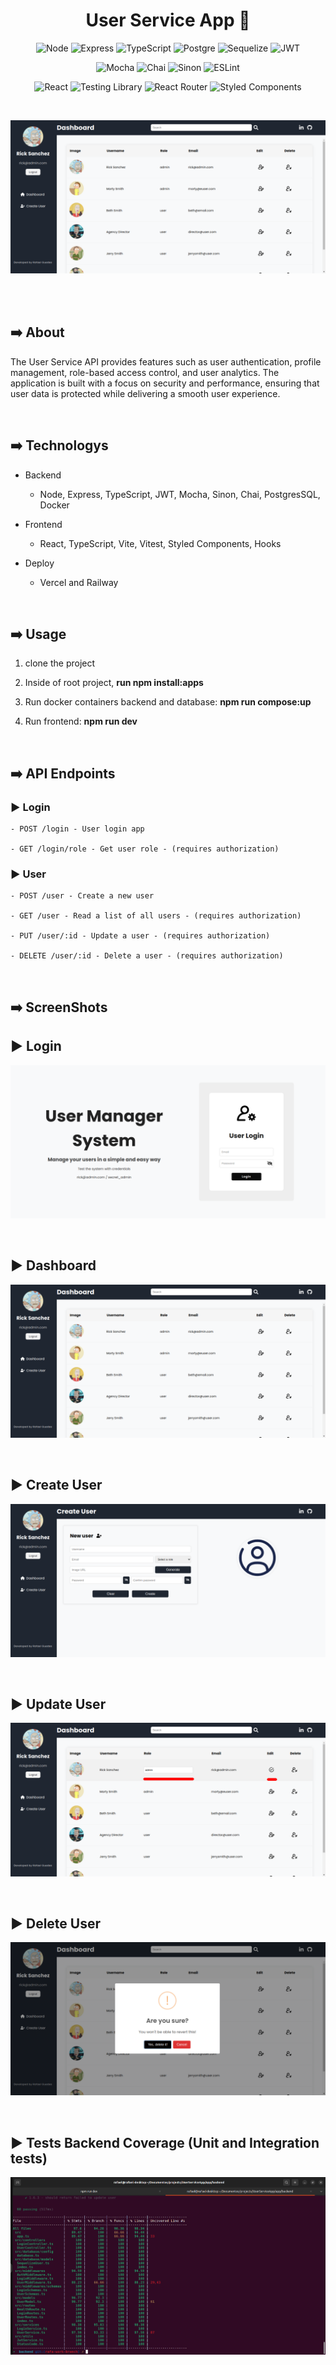 <h1 align="center">User Service App 👥</h1>

<p align="center">
  <img src="https://img.shields.io/badge/Node.js-43853D?style=for-the-badge&logo=node.js&logoColor=white" alt="Node">
  <img src="https://img.shields.io/badge/Express.js-404D59?style=for-the-badge" alt="Express">
  <img src="https://img.shields.io/badge/TypeScript-007ACC?style=for-the-badge&logo=typescript&logoColor=white" alt="TypeScript">
  <img src="https://img.shields.io/badge/PostgreSQL-316192?style=for-the-badge&logo=postgresql&logoColor=white" alt="Postgre">
  <img src="https://img.shields.io/badge/sequelize-323330?style=for-the-badge&logo=sequelize&logoColor=blue" alt="Sequelize">
  <img src="https://img.shields.io/badge/json%20web%20tokens-323330?style=for-the-badge&logo=json-web-tokens&logoColor=pink" alt="JWT">
</p>

<p align="center">
  <img src="https://img.shields.io/badge/mocha.js-323330?style=for-the-badge&logo=mocha&logoColor=Brown" alt="Mocha">
  <img src="https://img.shields.io/badge/chai.js-323330?style=for-the-badge&logo=chai&logoColor=red" alt="Chai">
  <img src="https://img.shields.io/badge/sinon.js-323330?style=for-the-badge&logo=sinon" alt="Sinon">
  <img src="https://img.shields.io/badge/eslint-3A33D1?style=for-the-badge&logo=eslint&logoColor=white" alt="ESLint">
</p>

<p align="center">
  <img src="https://img.shields.io/badge/React-20232A?style=for-the-badge&logo=react&logoColor=61DAF" alt="React">
  <img src="https://img.shields.io/badge/testing%20library-323330?style=for-the-badge&logo=testing-library&logoColor=red" alt="Testing Library">
  <img src="https://img.shields.io/badge/React_Router-CA4245?style=for-the-badge&logo=react-router&logoColor=white" alt="React Router">
  <img src="https://img.shields.io/badge/styled--components-DB7093?style=for-the-badge&logo=styled-components&logoColor=white" alt="Styled Components">
</p>

<br />

<p align="center">
  <img width="800" src="app/frontend/src/assets/images/screenshots/dashboard.png">
</p>

<br /><br />

## ➡️ About

<p>
  The User Service API provides features such as user authentication, profile management, role-based access control, and user analytics. The application is built with a focus on security and performance, ensuring that user data is protected while delivering a smooth user experience.
</p>

<br />

## ➡️ Technologys

- Backend
  - Node, Express, TypeScript, JWT, Mocha, Sinon, Chai, PostgresSQL, Docker

- Frontend
  - React, TypeScript, Vite, Vitest, Styled Components, Hooks

- Deploy
  - Vercel and Railway

<br />

## ➡️ Usage

1. clone the project

2. Inside of root project, <strong>run npm install:apps</strong>

3. Run docker containers backend and database: <strong>npm run compose:up</strong>

4. Run frontend: <strong>npm run dev</strong>

<br />

## ➡️ API Endpoints

### ▶️ Login
```
- POST /login - User login app

- GET /login/role - Get user role - (requires authorization)
```

### ▶️ User
```
- POST /user - Create a new user

- GET /user - Read a list of all users - (requires authorization)

- PUT /user/:id - Update a user - (requires authorization)

- DELETE /user/:id - Delete a user - (requires authorization)
```

<br />

## ➡️ ScreenShots

## ▶️ Login 

![Dashboard](app/frontend/src/assets/images/screenshots/login.png)

<br />

## ▶️ Dashboard
![Dashboard](app/frontend/src/assets/images/screenshots/dashboard.png)

<br />

## ▶️ Create User
![Dashboard](app/frontend/src/assets/images/screenshots/registerUser.png)

<br />

## ▶️ Update User
![Dashboard](app/frontend/src/assets/images/screenshots/updateUser.png)

<br />

## ▶️ Delete User
![Dashboard](app/frontend/src/assets/images/screenshots/deleteUser.png)

<br />

## ▶️ Tests Backend Coverage (Unit and Integration tests)
![Dashboard](app/frontend/src/assets/images/screenshots/testsBackend.png)

